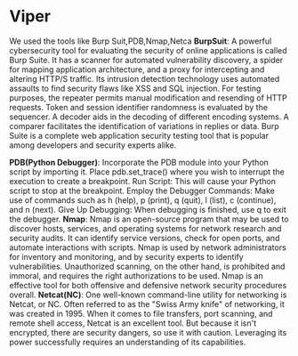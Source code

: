 # Viper

We used the tools like Burp Suit,PDB,Nmap,Netca
**BurpSuit**:
A powerful cybersecurity tool for evaluating the security of online applications is called Burp Suite. It has a scanner for automated vulnerability discovery, a spider for mapping application architecture, and a proxy for intercepting and altering HTTP/S traffic. Its intrusion detection technology uses automated assaults to find security flaws like XSS and SQL injection. For testing purposes, the repeater permits manual modification and resending of HTTP requests. Token and session identifier randomness is evaluated by the sequencer. A decoder aids in the decoding of different encoding systems. A comparer facilitates the identification of variations in replies or data. Burp Suite is a complete web application security testing tool that is popular among developers and security experts alike.

**PDB(Python Debugger)**:
Incorporate the PDB module into your Python script by importing it.
Place pdb.set_trace() where you wish to interrupt the execution to create a breakpoint.
Run Script: This will cause your Python script to stop at the breakpoint.
Employ the Debugger Commands: Make use of commands such as h (help), p (print), q (quit), l (list), c (continue), and n (next).
Give Up Debugging: When debugging is finished, use q to exit the debugger.
**Nmap**:
Nmap is an open-source program that may be used to discover hosts, services, and operating systems for network research and security audits.
It can identify service versions, check for open ports, and automate interactions with scripts.
Nmap is used by network administrators for inventory and monitoring, and by security experts to identify vulnerabilities.
Unauthorized scanning, on the other hand, is prohibited and immoral, and requires the right authorizations to be used.
Nmap is an effective tool for both offensive and defensive network security procedures overall.
**Netcat(NC)**:
One well-known command-line utility for networking is Netcat, or NC.
Often referred to as the "Swiss Army knife" of networking, it was created in 1995.
When it comes to file transfers, port scanning, and remote shell access, Netcat is an excellent tool.
But because it isn't encrypted, there are security dangers, so use it with caution.
Leveraging its power successfully requires an understanding of its capabilities.
